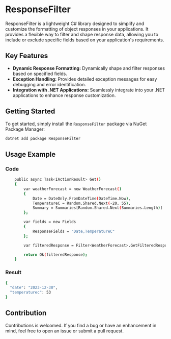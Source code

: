 # ResponseFilter
ResponseFilter is a lightweight C# library designed to simplify and customize the formatting of object responses in your applications. It provides a flexible way to filter and shape response data, allowing you to include or exclude specific fields based on your application's requirements.

## Key Features

- **Dynamic Response Formatting:** Dynamically shape and filter responses based on specified fields.
- **Exception Handling:** Provides detailed exception messages for easy debugging and error identification.
- **Integration with .NET Applications:** Seamlessly integrate into your .NET applications to enhance response customization.

## Getting Started

To get started, simply install the `ResponseFilter` package via NuGet Package Manager:

```bash
dotnet add package ResponseFilter
```

## Usage Example

### Code

```bash
    public async Task<IActionResult> Get()
    {
        var weatherForecast = new WeatherForecast()
        {
            Date = DateOnly.FromDateTime(DateTime.Now),
            TemperatureC = Random.Shared.Next(-20, 55),
            Summary = Summaries[Random.Shared.Next(Summaries.Length)]
        };

        var fields = new Fields
        {
            ResponseFields = "Date,TemperatureC"
        };

        var filteredResponse = Filter<WeatherForecast>.GetFilteredResponse(weatherForecast, fields);

        return Ok(filteredResponse);
    }
```

### Result

```bash
{
  "date": "2023-12-30",
  "temperaturec": 53
}
```

## Contribution

Contributions is welcomed. If you find a bug or have an enhancement in mind, feel free to open an issue or submit a pull request.